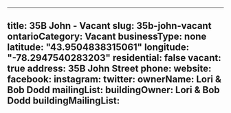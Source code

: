 
---
title: 35B John - Vacant
slug: 35b-john-vacant
ontarioCategory: Vacant
businessType: none
latitude: "43.9504838315061"
longitude: "-78.2947540283203"
residential: false
vacant: true
address: 35B John Street
phone: 
website: 
facebook: 
instagram: 
twitter: 
ownerName: Lori & Bob Dodd
mailingList: 
buildingOwner: Lori & Bob Dodd
buildingMailingList: 
---

